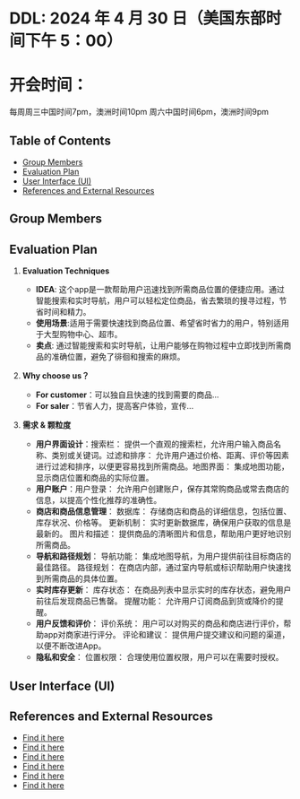 # DDL: 2024 年 4 月 30 日（美国东部时间下午 5：00）


# 开会时间：
每周周三中国时间7pm，澳洲时间10pm
周六中国时间6pm，澳洲时间9pm

## Table of Contents
- [Group Members](#group-members)
- [Evaluation Plan](#evaluation-plan)
- [User Interface (UI)](#user-interface-ui)
- [References and External Resources](#references-and-external-resources)


## Group Members


## Evaluation Plan

1. **Evaluation Techniques**

    - **IDEA**: 这个app是一款帮助用户迅速找到所需商品位置的便捷应用。通过智能搜索和实时导航，用户可以轻松定位商品，省去繁琐的搜寻过程，节省时间和精力。
    - **使用场景**:适用于需要快速找到商品位置、希望省时省力的用户，特别适用于大型购物中心、超市。
    - **卖点**: 通过智能搜索和实时导航，让用户能够在购物过程中立即找到所需商品的准确位置，避免了徘徊和搜索的麻烦。

2. **Why choose us？**
   - **For customer**：可以独自且快速的找到需要的商品...
   - **For saler**：节省人力，提高客户体验，宣传...
     
4. **需求 & 颗粒度**
   - **用户界面设计**：搜索栏： 提供一个直观的搜索栏，允许用户输入商品名称、类别或关键词。过滤和排序： 允许用户通过价格、距离、评价等因素进行过滤和排序，以便更容易找到所需商品。地图界面： 集成地图功能，显示商店位置和商品的实际位置。
   - **用户账户**：用户登录： 允许用户创建账户，保存其常购商品或常去商店的信息，以提高个性化推荐的准确性。
   - **商店和商品信息管理**：
         数据库： 存储商店和商品的详细信息，包括位置、库存状况、价格等。
         更新机制： 实时更新数据库，确保用户获取的信息是最新的。
         图片和描述： 提供商品的清晰图片和信息，帮助用户更好地识别所需商品。
   - **导航和路径规划**：
         导航功能： 集成地图导航，为用户提供前往目标商店的最佳路径。
         路径规划： 在商店内部，通过室内导航或标识帮助用户快速找到所需商品的具体位置。
   - **实时库存更新**：
         库存状态： 在商品列表中显示实时的库存状态，避免用户前往后发现商品已售罄。
         提醒功能： 允许用户订阅商品到货或降价的提醒。
   - **用户反馈和评价**：
         评价系统： 用户可以对购买的商品和商店进行评价，帮助app对商家进行评分。
         评论和建议： 提供用户提交建议和问题的渠道，以便不断改进App。
   - **隐私和安全**：
         位置权限： 合理使用位置权限，用户可以在需要时授权。
 
## User Interface (UI)


## References and External Resources
- [Find it here](https://developer.squareup.com/blog/announcing-winners-of-the-square-google-ai-hackathon/)
- [Find it here](https://github.com/facebookresearch/llama-recipes/blob/main/demo_apps/RAG_Chatbot_example/RAG_Chatbot_Example.ipynb)
- [Find it here](https://cookbook.openai.com/examples/rag_with_graph_db)
- [Find it here](https://developer.squareup.com/explorer/square/catalog-api/list-catalog)
- [Find it here](https://developer.squareup.com/explorer/square/locations-api/create-location)
- [Find it here](https://developer.squareup.com/explorer/square/customers-api/create-customer)
